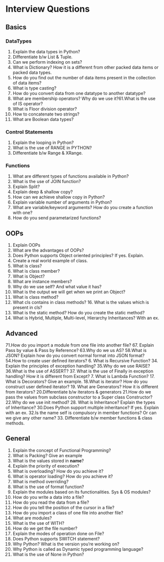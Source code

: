 # Interview Questions

## Basics

### DataTypes

1. Explain the data types in Python?
2. Differentiate b/w List & Tuple.
3. Can we perform indexing on sets?
4. What is Dictionary? How it is a different from other packed data items or packed data types.
5. How do you find out the number of data items present in the collection of data items?
6. What is type casting?
7. How do you convert data from one datatype to another datatype?
8. What are membership operators? Why do we use it?61.What is the use of IS operator?
9. What is Floor division operator?
10. How to concatenate two strings?
11. What are Boolean data types?

### Control Statements

1. Explain the looping in Python?
2. What is the use of RANGE in PYTHON?
3. Differentiate b/w Range & XRange.

### Functions

1. What are different types of functions available in Python?
2. What is the use of JOIN function?
3. Explain Split?
4. Explain deep & shallow copy?
5. How can we achieve shallow copy in Python?
6. Explain variable number of arguments in Python?
7. What are variable/keyword arguments? How do you create a function with one?
8. How do you send parametarized functions?

## OOPs

1. Explain OOPs
2. What are the advantages of OOPs?
3. Does Python supports Object oriented principles? If yes. Explain.
4. Create a real world example of class.
5. What is class?
6. What is class member?
7. What is Object?
8. What are instance members?
9. Why do we use self? And what value it has?
10. What is the output we will get when we print an Object?
11. What is class method?
12. What cls contains in class methods? 16. What is the values which is present in cls?
13. What is the static method? How do you create the static method?
14. What is Hybrid, Multiple, Multi-level, Hierarchy Inheritances? With an ex.

## Advanced

71.How do you import a module from one file into another file? 67. Explain Pass by value & Pass by Reference? 63.Why do we us AS? 58.What is JSON? Explain how do you convert normal format into JSON format? 54.How to create user defined iterators? 6. What is Recursive Function? 34. Explain the principles of exception handling? 35.Why do we use RAISE? 36.What is the use of ASSERT? 37. What is the use of Finally in exception handling? How it is different from Except? 7. What is Lambda Function? 17. What is Decorators? Give an example. 18.What is iterator? How do you construct user defined iterator? 19. What are Generators? How it is different from iterators? 20.Differentiate b/w iterators & generators 21.How do we pass the values from subclass constructor to a Super class Constructor? 22.Why do we use init method? 28. What is Inheritance? Explain the types of Inheritance? 30.Does Python support multiple inheritance? If yes. Explain with an ex. 32.Is the name self is compulsory in member functions? Or can we give any other name? 33. Differentiate b/w member functions & class methods.

## General

1. Explain the concept of Functional Programming?
2. What is Packing? Give an example
3. What is the values stored in **name**?
4. Explain the priority of execution?
5. What is overloading? How do you achieve it?
6. What is operator loading? How do you achieve it?
7. What is method overriding?
8. What is the use of format function?
9. Explain the modules based on its functionalities. Sys & OS modules?
10. How do you write a data into a file?
11. How do you read the data from a file?
12. How do you tell the position of the cursor in a file?
13. How do you import a class of one file into another file?
14. What are modules?
15. What is the use of WITH?
16. How do we get the file number?
17. Explain the modes of operation done on File?
18. Does Python supports SWITCH statement?
19. Why Python? What is the version you’re working on?
20. Why Python is called as Dynamic typed programming language?
21. What is the use of None in Python?


